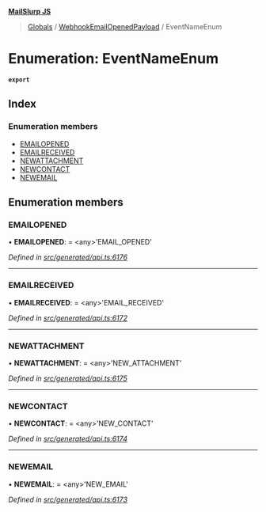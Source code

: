 **[MailSlurp JS](../README.md)**

> [Globals](../README.md) / [WebhookEmailOpenedPayload](../modules/webhookemailopenedpayload.md) / EventNameEnum

# Enumeration: EventNameEnum

**`export`** 

## Index

### Enumeration members

* [EMAILOPENED](webhookemailopenedpayload.eventnameenum.md#emailopened)
* [EMAILRECEIVED](webhookemailopenedpayload.eventnameenum.md#emailreceived)
* [NEWATTACHMENT](webhookemailopenedpayload.eventnameenum.md#newattachment)
* [NEWCONTACT](webhookemailopenedpayload.eventnameenum.md#newcontact)
* [NEWEMAIL](webhookemailopenedpayload.eventnameenum.md#newemail)

## Enumeration members

### EMAILOPENED

•  **EMAILOPENED**:  = \<any>'EMAIL\_OPENED'

*Defined in [src/generated/api.ts:6176](https://github.com/mailslurp/mailslurp-client/blob/c5e5f20/src/generated/api.ts#L6176)*

___

### EMAILRECEIVED

•  **EMAILRECEIVED**:  = \<any>'EMAIL\_RECEIVED'

*Defined in [src/generated/api.ts:6172](https://github.com/mailslurp/mailslurp-client/blob/c5e5f20/src/generated/api.ts#L6172)*

___

### NEWATTACHMENT

•  **NEWATTACHMENT**:  = \<any>'NEW\_ATTACHMENT'

*Defined in [src/generated/api.ts:6175](https://github.com/mailslurp/mailslurp-client/blob/c5e5f20/src/generated/api.ts#L6175)*

___

### NEWCONTACT

•  **NEWCONTACT**:  = \<any>'NEW\_CONTACT'

*Defined in [src/generated/api.ts:6174](https://github.com/mailslurp/mailslurp-client/blob/c5e5f20/src/generated/api.ts#L6174)*

___

### NEWEMAIL

•  **NEWEMAIL**:  = \<any>'NEW\_EMAIL'

*Defined in [src/generated/api.ts:6173](https://github.com/mailslurp/mailslurp-client/blob/c5e5f20/src/generated/api.ts#L6173)*
